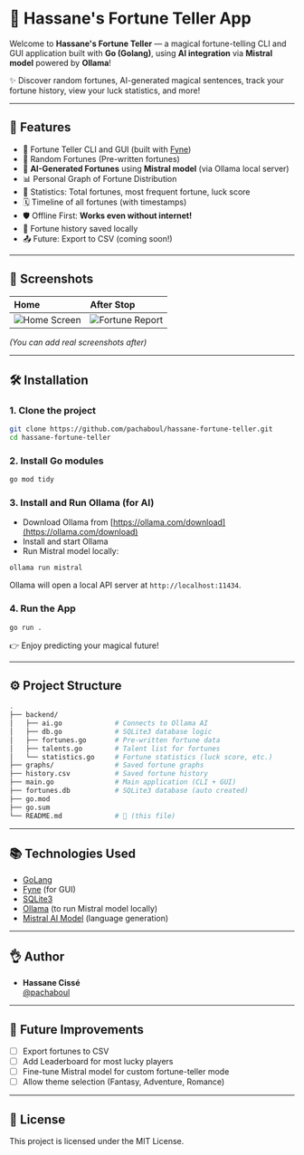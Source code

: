 
# 🔮 Hassane's Fortune Teller App

Welcome to **Hassane's Fortune Teller** — a magical fortune-telling CLI and GUI application built with **Go (Golang)**, using **AI integration** via **Mistral model** powered by **Ollama**!

✨ Discover random fortunes, AI-generated magical sentences, track your fortune history, view your luck statistics, and more!

---

## 🚀 Features

- 🎯 Fortune Teller CLI and GUI (built with [Fyne](https://fyne.io/))
- 🔮 Random Fortunes (Pre-written fortunes)
- 🤖 **AI-Generated Fortunes** using **Mistral model** (via Ollama local server)
- 📊 Personal Graph of Fortune Distribution
- 🧪 Statistics: Total fortunes, most frequent fortune, luck score
- 🗓 Timeline of all fortunes (with timestamps)
- 🛡️ Offline First: **Works even without internet!**
- 💾 Fortune history saved locally
- 📤 Future: Export to CSV (coming soon!)

---

## 📸 Screenshots

| Home | After Stop |
|:--|:--|
| ![Home Screen](./screenshots/home.png) | ![Fortune Report](./screenshots/report.png) |

*(You can add real screenshots after)*

---

## 🛠️ Installation

### 1. Clone the project

```bash
git clone https://github.com/pachaboul/hassane-fortune-teller.git
cd hassane-fortune-teller
```

### 2. Install Go modules

```bash
go mod tidy
```

### 3. Install and Run Ollama (for AI)

- Download Ollama from [https://ollama.com/download](https://ollama.com/download)
- Install and start Ollama
- Run Mistral model locally:

```bash
ollama run mistral
```

Ollama will open a local API server at `http://localhost:11434`.

### 4. Run the App

```bash
go run .
```

👉 Enjoy predicting your magical future!

---

## ⚙️ Project Structure

```bash
.
├── backend/
│   ├── ai.go             # Connects to Ollama AI
│   ├── db.go             # SQLite3 database logic
│   ├── fortunes.go       # Pre-written fortune data
│   ├── talents.go        # Talent list for fortunes
│   └── statistics.go     # Fortune statistics (luck score, etc.)
├── graphs/               # Saved fortune graphs
├── history.csv           # Saved fortune history
├── main.go               # Main application (CLI + GUI)
├── fortunes.db           # SQLite3 database (auto created)
├── go.mod
├── go.sum
└── README.md             # 📄 (this file)
```

---

## 📚 Technologies Used

- [GoLang](https://golang.org/)
- [Fyne](https://fyne.io/) (for GUI)
- [SQLite3](https://www.sqlite.org/)
- [Ollama](https://ollama.com/) (to run Mistral model locally)
- [Mistral AI Model](https://mistral.ai/) (language generation)

---

## 👌 Author

- **Hassane Cissé**  
  [@pachaboul](https://github.com/pachaboul)

---

## 📣 Future Improvements

- [ ] Export fortunes to CSV
- [ ] Add Leaderboard for most lucky players
- [ ] Fine-tune Mistral model for custom fortune-teller mode
- [ ] Allow theme selection (Fantasy, Adventure, Romance)

---

## 📜 License

This project is licensed under the MIT License.

